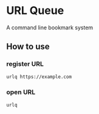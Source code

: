 # URL Queue
A command line bookmark system
## How to use

### register URL
```bash
urlq https://example.com 
```

### open URL
```bash
urlq
```
